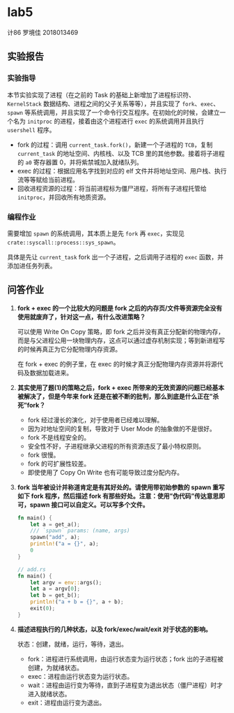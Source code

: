 # lab5

计86 罗境佳 2018013469



## 实验报告

### 实验指导

本节实验实现了进程（在之前的 Task 的基础上新增加了进程标识符、`KernelStack` 数据结构、进程之间的父子关系等等），并且实现了 `fork`、`exec`、`spawn` 等系统调用，并且实现了一个命令行交互程序。在初始化的时候，会建立一个名为 `initproc` 的进程，接着由这个进程进行 `exec` 的系统调用并且执行 `usershell` 程序。

-   fork 的过程：调用 `current_task.fork()`，新建一个子进程的 `TCB`，复制 `current_task` 的地址空间、内核栈、以及 TCB 里的其他参数。接着将子进程的 `a0` 寄存器置 0，并将紫禁城加入就绪队列。
-   exec 的过程：根据应用名字找到对应的 elf 文件并将地址空间、用户栈、执行流等等赋给当前进程。
-   回收进程资源的过程：将当前进程标为僵尸进程，将所有子进程托管给 `initproc`，并回收所有地质资源。

### 编程作业

需要增加 `spawn` 的系统调用，其本质上是先 `fork` 再 `exec`，实现见 `crate::syscall::process::sys_spawn`。

具体是先让 `current_task` fork 出一个子进程，之后调用子进程的 `exec` 函数，并添加进任务列表。



## 问答作业

1.  **fork + exec 的一个比较大的问题是 fork 之后的内存页/文件等资源完全没有使用就废弃了，针对这一点，有什么改进策略？**

    可以使用 Write On Copy 策略，即 fork 之后并没有真正分配新的物理内存，而是与父进程公用一块物理内存，这点可以通过虚存机制实现；等到新进程写的时候再真正为它分配物理内存资源。

    在 fork + exec 的例子里，在 exec 的时候才真正分配物理内存资源并将源代码及数据加载进来。

    

2.  **其实使用了题(1)的策略之后，fork + exec 所带来的无效资源的问题已经基本被解决了，但是今年来 fork 还是在被不断的批判，那么到底是什么正在”杀死”fork？**

    -   fork 经过漫长的演化，对于使用者已经难以理解。
    -   因为对地址空间的复制，导致对于 User Mode 的抽象做的不是很好。
    -   fork 不是线程安全的。
    -   安全性不好，子进程继承父进程的所有资源违反了最小特权原则。
    -   fork 很慢。
    -   fork 的可扩展性较差。
    -   即使使用了 Copy On Write 也有可能导致过度分配内存。

    

3.  **fork 当年被设计并称道肯定是有其好处的。请使用带初始参数的 spawn 重写如下 fork 程序，然后描述 fork 有那些好处。注意：使用”伪代码”传达意思即可，spawn 接口可以自定义。可以写多个文件。**

    ```rust
    fn main() {
        let a = get_a();
        /// `spawn` params: (name, args)
        spawn("add", a);
        println!("a = {}", a);
        0
    }
    ```

    ```rust
    // add.rs
    fn main() {
        let argv = env::args();
    	let a = argv[0];
    	let b = get_b();
    	println!("a + b = {}", a + b);
    	exit(0);
    }
    ```

    

4.  **描述进程执行的几种状态，以及 fork/exec/wait/exit 对于状态的影响。**

    状态：创建，就绪，运行，等待，退出。

    -   fork：进程进行系统调用，由运行状态变为运行状态；fork 出的子进程被创建，为就绪状态。
    -   exec：进程由运行状态变为运行状态。
    -   wait：进程由运行变为等待，直到子进程变为退出状态（僵尸进程）时才进入就绪状态。
    -   exit：进程由运行变为退出。